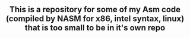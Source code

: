 <h2 align="center">This is a repository for some of my Asm code (compiled by NASM for x86, intel syntax, linux) that is too small to be in it's own repo</h2>
